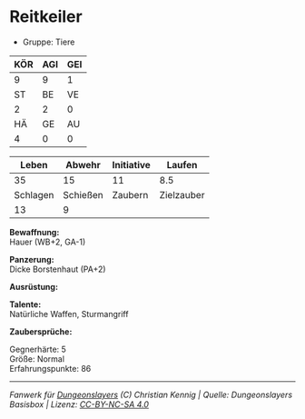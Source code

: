 # Reitkeiler  
- Gruppe: Tiere  

| KÖR | AGI | GEI |  
| --- | --- | --- |  
| 9   | 9   | 1   |
| ST  | BE  | VE  |  
| 2   | 2   | 0   |
| HÄ  | GE  | AU  |  
| 4   | 0   | 0   |


| Leben    | Abwehr   | Initiative | Laufen     |
| -------- | -------- | ---------- | ---------- |
| 35       | 15       | 11         | 8.5        |
| Schlagen | Schießen | Zaubern    | Zielzauber |
| 13       | 9        |            |            |

**Bewaffnung:**  
Hauer (WB+2, GA-1)

**Panzerung:**  
Dicke Borstenhaut (PA+2)

**Ausrüstung:**  


**Talente:**  
Natürliche Waffen, Sturmangriff

**Zaubersprüche:**  


Gegnerhärte: 5  
Größe: Normal  
Erfahrungspunkte: 86  



___
*Fanwerk für [Dungeonslayers](https://www.dungeonslayers.net/) (C) Christian Kennig | Quelle: Dungeonslayers Basisbox | Lizenz: [CC-BY-NC-SA 4.0](https://creativecommons.org/licenses/by-nc-sa/4.0/deed.de)*